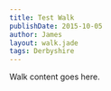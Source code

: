 ```yaml
---
title: Test Walk
publishDate: 2015-10-05
author: James
layout: walk.jade
tags: Derbyshire
---
```

Walk content goes here.
